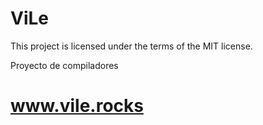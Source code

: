 # ViLe
This project is licensed under the terms of the MIT license.

Proyecto de compiladores

# www.vile.rocks
